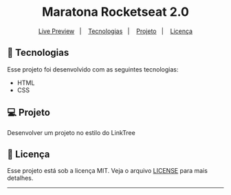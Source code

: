<h1 align="center">
  Maratona Rocketseat 2.0
</h1>

<p align="center">
  <a href="https://bruno-maratona-explorer.netlify.app">Live Preview</a>&nbsp;&nbsp;&nbsp;|&nbsp;&nbsp;&nbsp;
  <a href="#-tecnologias">Tecnologias</a>&nbsp;&nbsp;&nbsp;|&nbsp;&nbsp;&nbsp;
  <a href="#-projeto">Projeto</a>&nbsp;&nbsp;&nbsp;|&nbsp;&nbsp;&nbsp;
  <a href="#memo-licença">Licença</a>
</p>

## 🚀 Tecnologias

Esse projeto foi desenvolvido com as seguintes tecnologias:

- HTML
- CSS

## 💻 Projeto

Desenvolver um projeto no estilo do LinkTree

## :memo: Licença

Esse projeto está sob a licença MIT. Veja o arquivo [LICENSE](.github/LICENSE.md) para mais detalhes.

---
